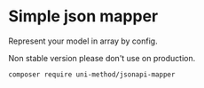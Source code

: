 # Simple json mapper

Represent your model in array by config.

Non stable version please don't use on production.

```composer require uni-method/jsonapi-mapper```
